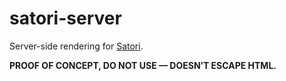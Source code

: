 # satori-server

Server-side rendering for [Satori](https://github.com/yuryshulaev/satori).

**PROOF OF CONCEPT, DO NOT USE — DOESN’T ESCAPE HTML.**
